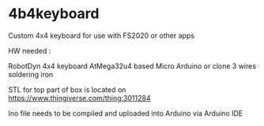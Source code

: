 # 4b4keyboard
Custom 4x4 keyboard for use with FS2020 or other apps

HW needed :

RobotDyn 4x4 keyboard
AtMega32u4 based Micro Arduino or clone
3 wires
soldering iron

STL for top part of box is located on https://www.thingiverse.com/thing:3011284

Ino file needs to be compiled and uploaded into Arduino via Arduino IDE
